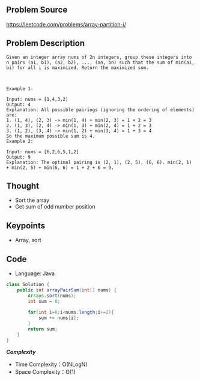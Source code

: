 ## Problem Source
https://leetcode.com/problems/array-partition-i/

## Problem Description
```
Given an integer array nums of 2n integers, group these integers into n pairs (a1, b1), (a2, b2), ..., (an, bn) such that the sum of min(ai, bi) for all i is maximized. Return the maximized sum.

 

Example 1:

Input: nums = [1,4,3,2]
Output: 4
Explanation: All possible pairings (ignoring the ordering of elements) are:
1. (1, 4), (2, 3) -> min(1, 4) + min(2, 3) = 1 + 2 = 3
2. (1, 3), (2, 4) -> min(1, 3) + min(2, 4) = 1 + 2 = 3
3. (1, 2), (3, 4) -> min(1, 2) + min(3, 4) = 1 + 3 = 4
So the maximum possible sum is 4.
Example 2:

Input: nums = [6,2,6,5,1,2]
Output: 9
Explanation: The optimal pairing is (2, 1), (2, 5), (6, 6). min(2, 1) + min(2, 5) + min(6, 6) = 1 + 2 + 6 = 9.
```

## Thought
- Sort the array
- Get sum of odd number position


## Keypoints
- Array, sort


## Code
* Language: Java

```Java
class Solution {
    public int arrayPairSum(int[] nums) {
        Arrays.sort(nums);
        int sum = 0;
        
        for(int i=0;i<nums.length;i+=2){
            sum += nums[i];
        }
        return sum;
    }
}
```

***Complexity***
- Time Complexity：O(NLogN)
- Space Complexity：O(1)
